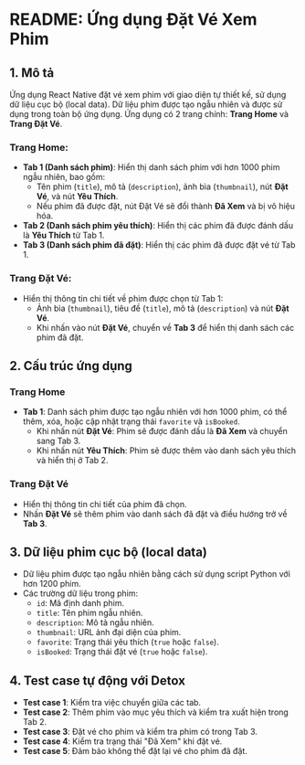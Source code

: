# README: Ứng dụng Đặt Vé Xem Phim

## 1. Mô tả
Ứng dụng React Native đặt vé xem phim với giao diện tự thiết kế, sử dụng dữ liệu cục bộ (local data). Dữ liệu phim được tạo ngẫu nhiên và được sử dụng trong toàn bộ ứng dụng. Ứng dụng có 2 trang chính: **Trang Home** và **Trang Đặt Vé**.

### Trang Home:
- **Tab 1 (Danh sách phim)**: Hiển thị danh sách phim với hơn 1000 phim ngẫu nhiên, bao gồm:
    - Tên phim (`title`), mô tả (`description`), ảnh bìa (`thumbnail`), nút **Đặt Vé**, và nút **Yêu Thích**.
    - Nếu phim đã được đặt, nút Đặt Vé sẽ đổi thành **Đã Xem** và bị vô hiệu hóa.
- **Tab 2 (Danh sách phim yêu thích)**: Hiển thị các phim đã được đánh dấu là **Yêu Thích** từ Tab 1.
- **Tab 3 (Danh sách phim đã đặt)**: Hiển thị các phim đã được đặt vé từ Tab 1.

### Trang Đặt Vé:
- Hiển thị thông tin chi tiết về phim được chọn từ Tab 1:
    - Ảnh bìa (`thumbnail`), tiêu đề (`title`), mô tả (`description`) và nút **Đặt Vé**.
    - Khi nhấn vào nút **Đặt Vé**, chuyển về **Tab 3** để hiển thị danh sách các phim đã đặt.

## 2. Cấu trúc ứng dụng

### Trang Home
- **Tab 1**: Danh sách phim được tạo ngẫu nhiên với hơn 1000 phim, có thể thêm, xóa, hoặc cập nhật trạng thái `favorite` và `isBooked`.
    - Khi nhấn nút **Đặt Vé**: Phim sẽ được đánh dấu là **Đã Xem** và chuyển sang Tab 3.
    - Khi nhấn nút **Yêu Thích**: Phim sẽ được thêm vào danh sách yêu thích và hiển thị ở Tab 2.

### Trang Đặt Vé
- Hiển thị thông tin chi tiết của phim đã chọn.
- Nhấn **Đặt Vé** sẽ thêm phim vào danh sách đã đặt và điều hướng trở về **Tab 3**.

## 3. Dữ liệu phim cục bộ (local data)
- Dữ liệu phim được tạo ngẫu nhiên bằng cách sử dụng script Python với hơn 1200 phim.
- Các trường dữ liệu trong phim:
    - `id`: Mã định danh phim.
    - `title`: Tên phim ngẫu nhiên.
    - `description`: Mô tả ngẫu nhiên.
    - `thumbnail`: URL ảnh đại diện của phim.
    - `favorite`: Trạng thái yêu thích (`true` hoặc `false`).
    - `isBooked`: Trạng thái đặt vé (`true` hoặc `false`).

## 4. Test case tự động với Detox
- **Test case 1**: Kiểm tra việc chuyển giữa các tab.
- **Test case 2**: Thêm phim vào mục yêu thích và kiểm tra xuất hiện trong Tab 2.
- **Test case 3**: Đặt vé cho phim và kiểm tra phim có trong Tab 3.
- **Test case 4**: Kiểm tra trạng thái "Đã Xem" khi đặt vé.
- **Test case 5**: Đảm bảo không thể đặt lại vé cho phim đã đặt.

